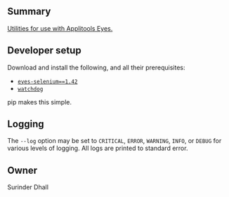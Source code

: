 ## Summary

[Utilities for use with Applitools Eyes.](http://wiki/display/eng/Applitools+Eyes+scripts)


## Developer setup

Download and install the following, and all their prerequisites:

* [`eyes-selenium==1.42`](https://pypi.python.org/pypi/eyes-selenium/1.42)
* [`watchdog`](https://pypi.python.org/pypi/watchdog)

pip makes this simple.


## Logging

The `--log` option may be set to `CRITICAL`, `ERROR`, `WARNING`, `INFO`, or `DEBUG` for various levels of logging. All logs are printed to standard error.


## Owner

Surinder Dhall
